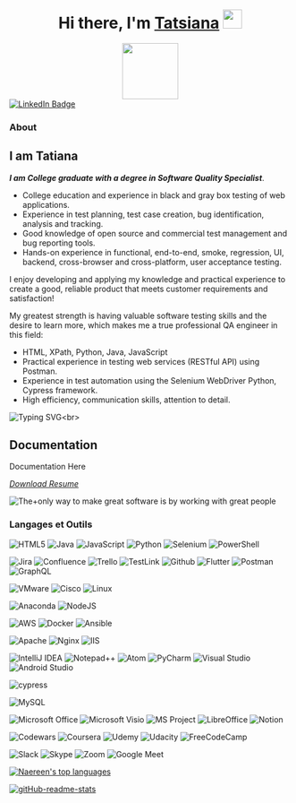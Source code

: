 
<h1 align="center">Hi there, I'm <a href="https://www.linkedin.com/in/tatiana-sham/" target="_blank">Tatsiana</a>  
<img src="https://github.com/blackcater/blackcater/raw/main/images/Hi.gif" height="34"/></h1>
<div id="header" align="center">
  <img src="https://img.freepik.com/premium-vector/cute-girl-work-with-her-laptop-cup-coffee_629619-120.jpg?w=740" width="100"/>
</div> 
<a href="https://www.linkedin.com/in/tatiana-sham/" target="_blank" >
    <img align="center" src="https://img.shields.io/badge/LinkedIn-blue?style=for-the-badge&logo=linkedin&logoColor=white" alt="LinkedIn Badge" />
</a>
 


    
 




 
### About ###
## I am Tatiana ##
***I am College graduate with a degree in Software Quality Specialist***.
- College education and experience in black and gray box testing of web applications.
- Experience in test planning, test case creation, bug identification, analysis and tracking.
- Good knowledge of open source and commercial test management and bug reporting tools.
- Hands-on experience in functional, end-to-end, smoke, regression, UI, backend, cross-browser and cross-platform, user acceptance testing.
  
I enjoy developing and applying my knowledge and practical experience to create a good, reliable product that meets customer requirements and satisfaction!

My greatest strength is having valuable software testing skills and the desire to learn more, which makes me a true professional QA engineer in this field:

- HTML, XPath, Python, Java, JavaScript
- Practical experience in testing web services (RESTful API) using Postman.
- Experience in test automation using the Selenium WebDriver Python, Cypress framework.
- High efficiency, communication skills, attention to detail.
  
![Typing SVG](https://readme-typing-svg.demolab.com?color=$D92042&lines=Software+testing+is+my+passion!+I+love+it!)<br>
## Documentation

Documentation Here

*[Download Resume](https://tatianashamshurina.github.io/Resume_Tatsiana_Website/assets/CV_TATSIANA_SHAMSHURINA.pdf)*

![The+only way to make great software is by working with great people](https://img.shields.io/badge/-QA-dbfff5?style=for-the-badge&)


### Langages et Outils
![HTML5](https://img.shields.io/badge/html5-%23E34F26.svg?style=for-the-badge&logo=html5&logoColor=white)
![Java](https://img.shields.io/badge/java-%23ED8B00.svg?style=for-the-badge&logo=java&logoColor=white)
![JavaScript](https://img.shields.io/badge/javascript-%23323330.svg?style=for-the-badge&logo=javascript&logoColor=%23F7DF1E)
![Python](https://img.shields.io/badge/python-3670A0?style=for-the-badge&logo=python&logoColor=ffdd54)
![Selenium](https://img.shields.io/badge/-selenium-%43B02A?style=for-the-badge&logo=selenium&logoColor=white)
![PowerShell](https://img.shields.io/badge/PowerShell-%235391FE.svg?style=for-the-badge&logo=powershell&logoColor=white)

![Jira](https://img.shields.io/badge/jira-%230A0FFF.svg?style=for-the-badge&logo=jira&logoColor=white)
![Confluence](https://img.shields.io/badge/confluence-%23172BF4.svg?style=for-the-badge&logo=confluence&logoColor=white)
![Trello](https://img.shields.io/badge/Trello-%23026AA7.svg?style=for-the-badge&logo=Trello&logoColor=white)
![TestLink](https://img.shields.io/badge/-TestLink-090909?style=for-the-badge&logo=testlink&logoColor=E9D54D)
![Github](https://img.shields.io/badge/-Github-090909?style=for-the-badge&logo=Github&logoColor=E9D54D)
![Flutter](https://img.shields.io/badge/-UML-090909?style=for-the-badge&logo=Uml&logoColor=E9D54D)
![Postman](https://img.shields.io/badge/Postman-FF6C37?style=for-the-badge&logo=postman&logoColor=white)
![GraphQL](https://img.shields.io/badge/-GraphQL-E10098?style=for-the-badge&logo=graphql&logoColor=white)

![VMware](https://img.shields.io/badge/-VMware-090909?style=for-the-badge&logo=VMare)
![Cisco](https://img.shields.io/badge/-Cisco-090909?style=for-the-badge&logo=Cisco&logoColor=FFFFFF)
![Linux](https://img.shields.io/badge/-Linux-090909?style=for-the-badge&logo=Linux&logoColor=FFFFFF)

![Anaconda](https://img.shields.io/badge/Anaconda-%2344A833.svg?style=for-the-badge&logo=anaconda&logoColor=white)
![NodeJS](https://img.shields.io/badge/node.js-6DA55F?style=for-the-badge&logo=node.js&logoColor=white)

![AWS](https://img.shields.io/badge/AWS-%23FF9900.svg?style=for-the-badge&logo=amazon-aws&logoColor=white)
![Docker](https://img.shields.io/badge/docker-%230db7ed.svg?style=for-the-badge&logo=docker&logoColor=white)
![Ansible](https://img.shields.io/badge/ansible-%231A1918.svg?style=for-the-badge&logo=ansible&logoColor=white)

![Apache](https://img.shields.io/badge/apache-%23D42029.svg?style=for-the-badge&logo=apache&logoColor=white)
![Nginx](https://img.shields.io/badge/nginx-%23009639.svg?style=for-the-badge&logo=nginx&logoColor=white)
![IIS](https://img.shields.io/badge/nginx-%23009639.svg?style=for-the-badge&logo=IIS&logoColor=white)

![IntelliJ IDEA](https://img.shields.io/badge/IntelliJIDEA-000000.svg?style=for-the-badge&logo=intellij-idea&logoColor=white)
![Notepad++](https://img.shields.io/badge/Notepad++-90E59A.svg?style=for-the-badge&logo=notepad%2b%2b&logoColor=black)
![Atom](https://img.shields.io/badge/Atom-%2366595C.svg?style=for-the-badge&logo=atom&logoColor=white)
![PyCharm](https://img.shields.io/badge/pycharm-143?style=for-the-badge&logo=pycharm&logoColor=black&color=black&labelColor=green)
![Visual Studio](https://img.shields.io/badge/Visual%20Studio-5C2D91.svg?style=for-the-badge&logo=visual-studio&logoColor=white)
![Android Studio](https://img.shields.io/badge/Android-3DDC84?style=for-the-badge&logo=androidstudio&logoColor=white)

![cypress](https://img.shields.io/badge/-cypress-%23E5E5E5?style=for-the-badge&logo=cypress&logoColor=058a5e)

![MySQL](https://img.shields.io/badge/mysql-%2300f.svg?style=for-the-badge&logo=mysql&logoColor=white)

![Microsoft Office](https://img.shields.io/badge/Microsoft_Office-D83B01?style=for-the-badge&logo=microsoft-office&logoColor=white)
![Microsoft Visio ](https://img.shields.io/badge/Microsoft_Visio-3955A3?style=for-the-badge&logo=microsoft-visio&logoColor=white)
![MS Project](https://img.shields.io/badge/-MS_Project-090909?style=for-the-badge&logo=MS_Project&logoColor=FFFFFF)
![LibreOffice](https://img.shields.io/badge/LibreOffice-%2318A303?style=for-the-badge&logo=LibreOffice&logoColor=white)
![Notion](https://img.shields.io/badge/Notion-%23000000.svg?style=for-the-badge&logo=notion&logoColor=white)

![Codewars](https://img.shields.io/badge/Codewars-B1361E?style=for-the-badge&logo=codewars&logoColor=grey)
![Coursera](https://img.shields.io/badge/Coursera-%230056D2.svg?style=for-the-badge&logo=Coursera&logoColor=white)
![Udemy](https://img.shields.io/badge/Udemy-A435F0?style=for-the-badge&logo=Udemy&logoColor=white)
![Udacity](https://img.shields.io/badge/Udacity-grey?style=for-the-badge&logo=udacity&logoColor=15B8E6)
![FreeCodeCamp](https://img.shields.io/badge/Freecodecamp-%23123.svg?&style=for-the-badge&logo=freecodecamp&logoColor=green)

![Slack](https://img.shields.io/badge/Slack-4A154B?style=for-the-badge&logo=slack&logoColor=white)
![Skype](https://img.shields.io/badge/Skype-%2300AFF0.svg?style=for-the-badge&logo=Skype&logoColor=white)
![Zoom](https://img.shields.io/badge/Zoom-2D8CFF?style=for-the-badge&logo=zoom&logoColor=white)
![Google Meet](https://img.shields.io/badge/Google%20Meet-00897B?style=for-the-badge&logo=google-meet&logoColor=white)

[![Naereen's top languages](https://github-readme-stats.vercel.app/api/top-langs/?username=Naereen&theme=blue-green)](https://github.com/anuraghazra/github-readme-stats)

[![gitHub-readme-stats](https://github-readme-stats.vercel.app/api?username=tatianashamshurina&theme=chartreuse-dark&show_icons=true)](https://github.com/tatianashamshurina/github-readme-stats)
